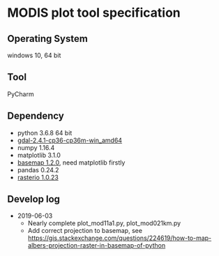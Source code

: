 # MODIS plot tool specification

## Operating System

windows 10, 64 bit
## Tool
PyCharm

## Dependency

* python 3.6.8 64 bit
* [gdal-2.4.1-cp36-cp36m-win_amd64](https://download.lfd.uci.edu/pythonlibs/t4jqbe6o/GDAL-2.4.1-cp36-cp36m-win_amd64.whl) 
* numpy 1.16.4
* matplotlib 3.1.0
* [basemap 1.2.0](https://download.lfd.uci.edu/pythonlibs/t4jqbe6o/basemap-1.2.0-cp36-cp36m-win_amd64.whl), need matplotlib firstly
* pandas 0.24.2
* [rasterio 1.0.23](https://download.lfd.uci.edu/pythonlibs/t4jqbe6o/rasterio-1.0.23-cp36-cp36m-win_amd64.whl)

## Develop log

* 2019-06-03
  * Nearly complete plot_mod11a1.py, plot_mod021km.py
  * Add correct projection to basemap, see https://gis.stackexchange.com/questions/224619/how-to-map-albers-projection-raster-in-basemap-of-python 
